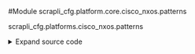 <link rel="preload stylesheet" as="style" href="https://cdnjs.cloudflare.com/ajax/libs/10up-sanitize.css/11.0.1/sanitize.min.css" integrity="sha256-PK9q560IAAa6WVRRh76LtCaI8pjTJ2z11v0miyNNjrs=" crossorigin>
<link rel="preload stylesheet" as="style" href="https://cdnjs.cloudflare.com/ajax/libs/10up-sanitize.css/11.0.1/typography.min.css" integrity="sha256-7l/o7C8jubJiy74VsKTidCy1yBkRtiUGbVkYBylBqUg=" crossorigin>
<link rel="stylesheet preload" as="style" href="https://cdnjs.cloudflare.com/ajax/libs/highlight.js/10.1.1/styles/github.min.css" crossorigin>
<script defer src="https://cdnjs.cloudflare.com/ajax/libs/highlight.js/10.1.1/highlight.min.js" integrity="sha256-Uv3H6lx7dJmRfRvH8TH6kJD1TSK1aFcwgx+mdg3epi8=" crossorigin></script>
<script>window.addEventListener('DOMContentLoaded', () => hljs.initHighlighting())</script>















#Module scrapli_cfg.platform.core.cisco_nxos.patterns

scrapli_cfg.platforms.cisco_nxos.patterns

<details class="source">
    <summary>
        <span>Expand source code</span>
    </summary>
    <pre>
        <code class="python">
"""scrapli_cfg.platforms.cisco_nxos.patterns"""
import re

BYTES_FREE = re.compile(pattern=r"(?P<bytes_available>\d+)(?: bytes free)", flags=re.I)

BUILD_CONFIG_PATTERN = re.compile(r"(^!command:.*$)", flags=re.I | re.M)
CONFIG_VERSION_PATTERN = re.compile(r"(^!running configuration last done.*$)", flags=re.I | re.M)
CONFIG_CHANGE_PATTERN = re.compile(r"(^!time.*$)", flags=re.I | re.M)
OUTPUT_HEADER_PATTERN = re.compile(
    pattern=rf"{BUILD_CONFIG_PATTERN.pattern}|"
    rf"{CONFIG_VERSION_PATTERN.pattern}|"
    rf"{CONFIG_CHANGE_PATTERN.pattern}",
    flags=re.I | re.M,
)

CHECKPOINT_LINE = re.compile(pattern=r"^\s*!#.*$", flags=re.M)
        </code>
    </pre>
</details>
